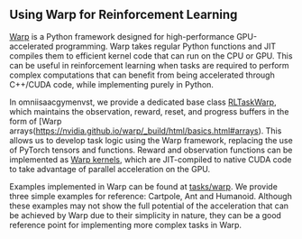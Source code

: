 ## Using Warp for Reinforcement Learning

[Warp](https://github.com/NVIDIA/warp) is a Python framework designed for high-performance GPU-accelerated programming.
Warp takes regular Python functions and JIT compiles them to efficient kernel code that can run on the CPU or GPU.
This can be useful in reinforcement learning when tasks are required to perform complex computations that can
benefit from being accelerated through C++/CUDA code, while implementing purely in Python.

In omniisaacgymenvst, we provide a dedicated base class [RLTaskWarp](../../omniisaacgymenvst/tasks/base/rl_task.py), which
maintains the observation, reward, reset, and progress buffers in the form of [Warp arrays(https://nvidia.github.io/warp/_build/html/basics.html#arrays). This allows us to develop 
task logic using the Warp framework, replacing the use of PyTorch tensors and functions. Reward and observation
functions can be implemented as [Warp kernels](https://nvidia.github.io/warp/_build/html/basics.html#kernels), which are JIT-compiled to native CUDA code to take advantage of parallel acceleration on the GPU.

Examples implemented in Warp can be found at [tasks/warp](../../omniisaacgymenvst/tasks/warp). We provide three simple examples for reference: Cartpole, Ant and Humanoid. Although these examples may not show the full potential of the acceleration that can be achieved
by Warp due to their simplicity in nature, they can be a good reference point for implementing more complex tasks in Warp.